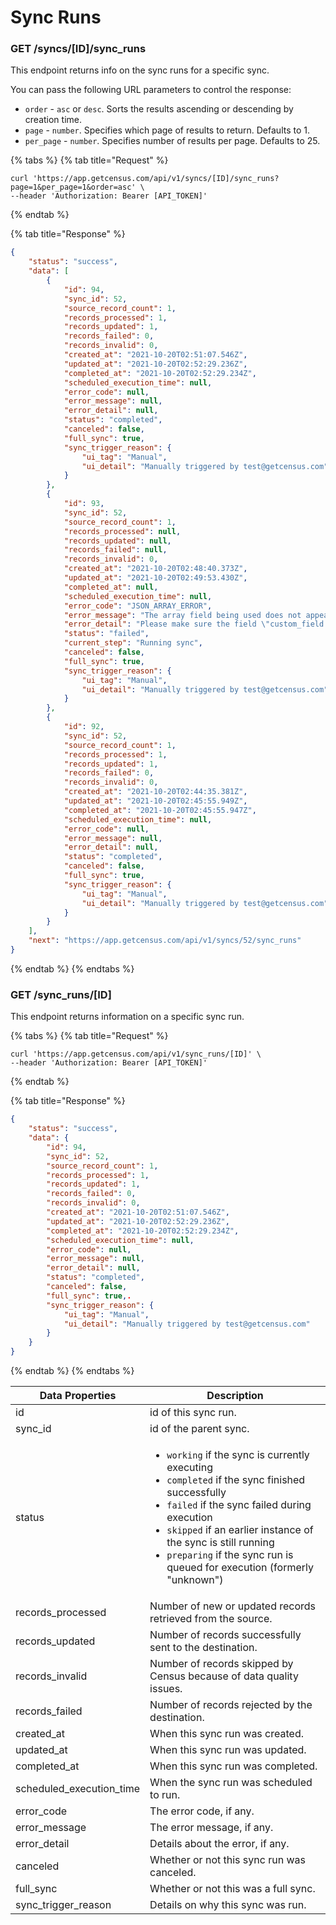 # Sync Runs

### GET /syncs/\[ID]/sync\_runs

This endpoint returns info on the sync runs for a specific sync.

You can pass the following URL parameters to control the response:

* `order` - `asc` or `desc`. Sorts the results ascending or descending by creation time.
* `page` - `number`. Specifies which page of results to return. Defaults to 1.
* `per_page` - `number`. Specifies number of results per page. Defaults to 25.

{% tabs %}
{% tab title="Request" %}
```
curl 'https://app.getcensus.com/api/v1/syncs/[ID]/sync_runs?page=1&per_page=1&order=asc' \
--header 'Authorization: Bearer [API_TOKEN]'
```
{% endtab %}

{% tab title="Response" %}
```json
{
    "status": "success",
    "data": [
        {
            "id": 94,
            "sync_id": 52,
            "source_record_count": 1,
            "records_processed": 1,
            "records_updated": 1,
            "records_failed": 0,
            "records_invalid": 0,
            "created_at": "2021-10-20T02:51:07.546Z",
            "updated_at": "2021-10-20T02:52:29.236Z",
            "completed_at": "2021-10-20T02:52:29.234Z",
            "scheduled_execution_time": null,
            "error_code": null,
            "error_message": null,
            "error_detail": null,
            "status": "completed",
            "canceled": false,
            "full_sync": true,
            "sync_trigger_reason": {
                "ui_tag": "Manual",
                "ui_detail": "Manually triggered by test@getcensus.com"
            }
        },
        {
            "id": 93,
            "sync_id": 52,
            "source_record_count": 1,
            "records_processed": null,
            "records_updated": null,
            "records_failed": null,
            "records_invalid": 0,
            "created_at": "2021-10-20T02:48:40.373Z",
            "updated_at": "2021-10-20T02:49:53.430Z",
            "completed_at": null,
            "scheduled_execution_time": null,
            "error_code": "JSON_ARRAY_ERROR",
            "error_message": "The array field being used does not appear to be valid JSON: Please make sure the field \"custom_field:Users\" with value \"jim\" is formatted as a JSON Array. Don't hesitate to reach out to the Census Support Team if you need help with this.",
            "error_detail": "Please make sure the field \"custom_field:Users\" with value \"jim\" is formatted as a JSON Array. Don't hesitate to reach out to the Census Support Team if you need help with this.",
            "status": "failed",
            "current_step": "Running sync",
            "canceled": false,
            "full_sync": true,
            "sync_trigger_reason": {
                "ui_tag": "Manual",
                "ui_detail": "Manually triggered by test@getcensus.com"
            }
        },
        {
            "id": 92,
            "sync_id": 52,
            "source_record_count": 1,
            "records_processed": 1,
            "records_updated": 1,
            "records_failed": 0,
            "records_invalid": 0,
            "created_at": "2021-10-20T02:44:35.381Z",
            "updated_at": "2021-10-20T02:45:55.949Z",
            "completed_at": "2021-10-20T02:45:55.947Z",
            "scheduled_execution_time": null,
            "error_code": null,
            "error_message": null,
            "error_detail": null,
            "status": "completed",
            "canceled": false,
            "full_sync": true,
            "sync_trigger_reason": {
                "ui_tag": "Manual",
                "ui_detail": "Manually triggered by test@getcensus.com"
            }
        }
    ],
    "next": "https://app.getcensus.com/api/v1/syncs/52/sync_runs"
}
```
{% endtab %}
{% endtabs %}

### GET /sync\_runs/\[ID]

This endpoint returns information on a specific sync run.

{% tabs %}
{% tab title="Request" %}
```
curl 'https://app.getcensus.com/api/v1/sync_runs/[ID]' \
--header 'Authorization: Bearer [API_TOKEN]'
```
{% endtab %}

{% tab title="Response" %}
```json
{
    "status": "success",
    "data": {
        "id": 94,
        "sync_id": 52,
        "source_record_count": 1,
        "records_processed": 1,
        "records_updated": 1,
        "records_failed": 0,
        "records_invalid": 0,
        "created_at": "2021-10-20T02:51:07.546Z",
        "updated_at": "2021-10-20T02:52:29.236Z",
        "completed_at": "2021-10-20T02:52:29.234Z",
        "scheduled_execution_time": null,
        "error_code": null,
        "error_message": null,
        "error_detail": null,
        "status": "completed",
        "canceled": false,
        "full_sync": true,.
        "sync_trigger_reason": {
            "ui_tag": "Manual",
            "ui_detail": "Manually triggered by test@getcensus.com"
        }
    }
}
```
{% endtab %}
{% endtabs %}

| Data Properties            | Description                                                                                                                                                                                                                                                                                                                                                                             |
| -------------------------- | --------------------------------------------------------------------------------------------------------------------------------------------------------------------------------------------------------------------------------------------------------------------------------------------------------------------------------------------------------------------------------------- |
| id                         | id of this sync run.                                                                                                                                                                                                                                                                                                                                                                    |
| sync\_id                   | id of the parent sync.                                                                                                                                                                                                                                                                                                                                                                  |
| status                     | <ul><li><code>working</code> if the sync is currently executing</li><li><code>completed</code> if the sync finished successfully</li><li><code>failed</code> if the sync failed during execution</li><li><code>skipped</code> if an earlier instance of the sync is still running</li><li><code>preparing</code> if the sync run is queued for execution (formerly "unknown")</li></ul> |
| records\_processed         | Number of new or updated records retrieved from the source.                                                                                                                                                                                                                                                                                                                             |
| records\_updated           | Number of records successfully sent to the destination.                                                                                                                                                                                                                                                                                                                                 |
| records\_invalid           | Number of records skipped by Census because of data quality issues.                                                                                                                                                                                                                                                                                                                     |
| records\_failed            | Number of records rejected by the destination.                                                                                                                                                                                                                                                                                                                                          |
| created\_at                | When this sync run was created.                                                                                                                                                                                                                                                                                                                                                         |
| updated\_at                | When this sync run was updated.                                                                                                                                                                                                                                                                                                                                                         |
| completed\_at              | When this sync run was completed.                                                                                                                                                                                                                                                                                                                                                       |
| scheduled\_execution\_time | When the sync run was scheduled to run.                                                                                                                                                                                                                                                                                                                                                 |
| error\_code                | The error code, if any.                                                                                                                                                                                                                                                                                                                                                                 |
| error\_message             | The error message, if any.                                                                                                                                                                                                                                                                                                                                                              |
| error\_detail              | Details about the error, if any.                                                                                                                                                                                                                                                                                                                                                        |
| canceled                   | Whether or not this sync run was canceled.                                                                                                                                                                                                                                                                                                                                              |
| full\_sync                 | Whether or not this was a full sync.                                                                                                                                                                                                                                                                                                                                                    |
| sync\_trigger\_reason      | Details on why this sync was run.                                                                                                                                                                                                                                                                                                                                                       |
